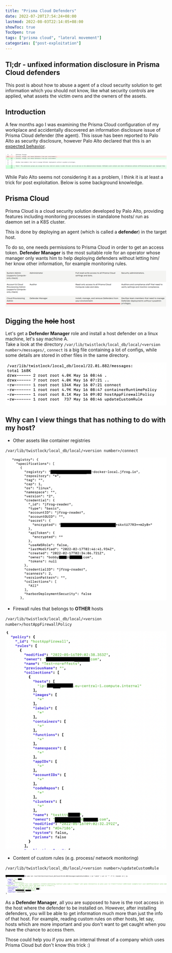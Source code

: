 ```yaml
---
title: "Prisma Cloud Defenders"
date: 2022-07-20T17:54:24+08:00
lastmod: 2022-08-03T22:14:05+08:00
showToc: true
TocOpen: true 
tags: ["prisma cloud", "lateral movement"]
categories: ["post-exploitation"]
---
```


## Tl;dr - unfixed information disclosure in Prisma Cloud defenders

This post is about how to abuse a agent of a cloud security solution to get information which you should not know, like what security controls are applied, what assets the victim owns and the owners of the assets.

## Introduction

A few months ago I was examining the Prisma Cloud configuration of my workplace and accidentally discovered an information disclosure issue of Prisma Cloud defender (the agent). This issue has been reported to Palo Alto as security disclosure, however Palo Alto declared that this is an [expected behavior](https://github.com/PaloAltoNetworks/prisma-cloud-docs/pull/400/commits/3f6d17e63170929a2be5f015a28034fd80631486).

![](/prisma-cloud-defenders/prisma1.png)

While Palo Alto seems not considering it as a problem, I think it is at least a trick for post exploitation. Below is some background knowledge.

## Prisma Cloud

Prisma Cloud is a cloud security solution developed by Palo Alto, providing features including monitoring processes in standalone hosts/ run as daemon set in a K8S cluster.

This is done by deploying an agent (which is called a **defender**) in the target host.

To do so, one needs permissions to Prisma Cloud in order to get an access token. **Defender Manager** is the most suitable role for an operator whose manager only wants him to help deploying defenders without letting him/ her know other information, for example monitoring rules.

![](/prisma-cloud-defenders/prisma2.png)

## Digging the  ~~hole~~  host

Let's get a **Defender Manager** role and install a host defender on a linux machine, let's say machine A.  
Take a look at the directory `/var/lib/twistlock/local_db/local/<version number>/messages/`, `connect` is a big file containing a lot of configs, while some details are stored in other files in the same directory.

![](/prisma-cloud-defenders/message_dir.png)

## Why can I view things that has nothing to do with my host?

- Other assets like container registries

`/var/lib/twistlock/local_db/local/<version number>/connect`

![](/prisma-cloud-defenders/assets.png)

- Firewall rules that belongs to **OTHER** hosts

`/var/lib/twistlock/local_db/local/<version number>/hostAppFirewallPolicy`

![](/prisma-cloud-defenders/hostappfirewallrule.png)

- Content of custom rules (e.g. process/ network monitoring)

`/var/lib/twistlock/local_db/local/<version number>/updateCustomRule`

![](/prisma-cloud-defenders/custom_rule_content.png)

As a **Defender Manager**, all you are supposed to have is the root access in the host where the defender to be installed on. However, after installing defenders, you will be able to get information much more than just the info of that host. For example, reading custom rules on other hosts, let say, hosts which are more important and you don't want to get caught when you have the chance to access them.

Those could help you if you are an internal threat of a company which uses Prisma Cloud but don't know this trick :)
